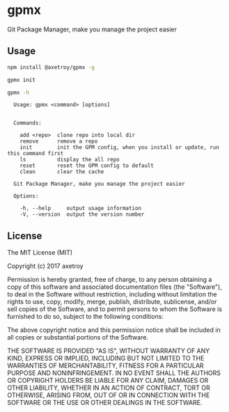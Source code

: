 # gpmx

Git Package Manager, make you manage the project easier

## Usage

```bash
npm install @axetroy/gpmx -g

gpmx init

gpmx -h

```

```
  Usage: gpmx <command> [options]


  Commands:

    add <repo>  clone repo into local dir
    remove      remove a repo
    init        init the GPM config, when you install or update, run this command first
    ls          display the all repo
    reset       reset the GPM config to default
    clean       clear the cache

  Git Package Manager, make you manage the project easier

  Options:

    -h, --help     output usage information
    -V, --version  output the version number
```

## License

The MIT License (MIT)

Copyright (c) 2017 axetroy

Permission is hereby granted, free of charge, to any person obtaining a copy
of this software and associated documentation files (the "Software"), to deal
in the Software without restriction, including without limitation the rights
to use, copy, modify, merge, publish, distribute, sublicense, and/or sell
copies of the Software, and to permit persons to whom the Software is
furnished to do so, subject to the following conditions:

The above copyright notice and this permission notice shall be included in all
copies or substantial portions of the Software.

THE SOFTWARE IS PROVIDED "AS IS", WITHOUT WARRANTY OF ANY KIND, EXPRESS OR
IMPLIED, INCLUDING BUT NOT LIMITED TO THE WARRANTIES OF MERCHANTABILITY,
FITNESS FOR A PARTICULAR PURPOSE AND NONINFRINGEMENT. IN NO EVENT SHALL THE
AUTHORS OR COPYRIGHT HOLDERS BE LIABLE FOR ANY CLAIM, DAMAGES OR OTHER
LIABILITY, WHETHER IN AN ACTION OF CONTRACT, TORT OR OTHERWISE, ARISING FROM,
OUT OF OR IN CONNECTION WITH THE SOFTWARE OR THE USE OR OTHER DEALINGS IN THE
SOFTWARE.
